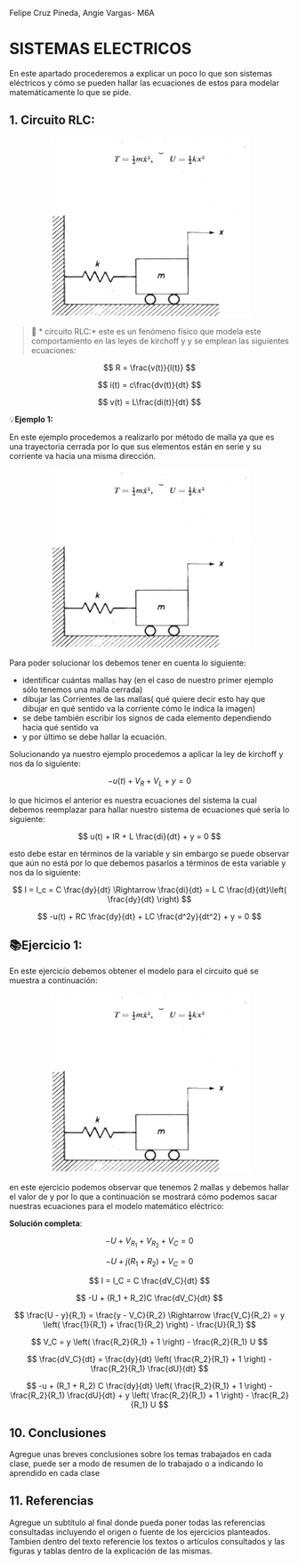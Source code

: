 Felipe Cruz Pineda, Angie Vargas- M6A
# SISTEMAS ELECTRICOS
En este apartado procederemos a explicar un poco lo que son sistemas eléctricos y cómo se pueden hallar las ecuaciones de estos para modelar matemáticamente lo que se pide.

## 1. Circuito RLC:

<p align="center">
    <img src="./Imagenes/EJE1.PNG" alt="ejemplo" />
</p>

>🔑 * circuito RLC:* este es un fenómeno físico que modela este comportamiento en las leyes de kirchoff y y se emplean las siguientes ecuaciones:

$$
R = \frac{v(t)}{l(t)}
$$

$$
i(t) = c\frac{dv(t)}{dt}
$$

$$
v(t) = L\frac{di(t)}{dt}
$$

💡**Ejemplo 1:** 

En este ejemplo procedemos a realizarlo por método de malla ya que es una trayectoria cerrada por lo que sus elementos están en serie y su corriente va hacia una misma dirección.

<p align="center">
    <img src="./Imagenes/EJE1.PNG" alt="ejemplo" />
</p>

Para poder solucionar los debemos tener en cuenta lo siguiente:
- identificar cuántas mallas hay (en el caso de nuestro primer ejemplo sólo tenemos una malla cerrada)
- dibujar las Corrientes de las mallas( qué quiere decir esto hay que dibujar en qué sentido va la corriente cómo le indica la imagen)
- se debe también escribir los signos de cada elemento dependiendo hacia qué sentido va
- y por último se debe hallar la ecuación.

Solucionando ya nuestro ejemplo procedemos a aplicar la ley de kirchoff y nos da lo siguiente:

$$
-u(t) + V_R + V_L + y = 0
$$

lo que hicimos el anterior es nuestra ecuaciones del sistema la cual debemos reemplazar para hallar nuestro sistema de ecuaciones qué sería lo siguiente:

$$
u(t) + IR + L \frac{di}{dt} + y = 0
$$

esto debe estar en términos de la variable y sin embargo se puede observar que aún no está por lo que debemos pasarlos a términos de esta variable y nos da lo siguiente:

$$
I = I_c = C \frac{dy}{dt} \Rightarrow \frac{di}{dt} = L C \frac{d}{dt}\left( \frac{dy}{dt} \right)
$$

$$
-u(t) + RC \frac{dy}{dt} + LC \frac{d^2y}{dt^2} + y = 0
$$
  
## 📚Ejercicio 1:

En este ejercicio debemos obtener el modelo para  el circuito qué se muestra a continuación:

<p align="center">
    <img src="./Imagenes/EJE1.PNG" alt="ejemplo" />
</p>

en este ejercicio podemos observar que tenemos 2 mallas y debemos hallar el valor de y por lo que a continuación se mostrará cómo podemos sacar nuestras ecuaciones para el modelo matemático eléctrico:

**Solución completa**:

$$
-U + V_{R_1} + V_{R_2} + V_C = 0
$$

$$
-U + j(R_1 + R_2) + V_C = 0
$$

$$
I = I_C = C \frac{dV_C}{dt}
$$

$$
-U + (R_1 + R_2)C \frac{dV_C}{dt}
$$

$$
\frac{U - y}{R_1} = \frac{y - V_C}{R_2} \Rightarrow \frac{V_C}{R_2} = y \left( \frac{1}{R_1} + \frac{1}{R_2} \right) - \frac{U}{R_1}
$$

$$
V_C = y \left( \frac{R_2}{R_1} + 1 \right) - \frac{R_2}{R_1} U
$$

$$
\frac{dV_C}{dt} = \frac{dy}{dt} \left( \frac{R_2}{R_1} + 1 \right) - \frac{R_2}{R_1} \frac{dU}{dt}
$$

$$
-u + (R_1 + R_2) C \frac{dy}{dt} \left( \frac{R_2}{R_1} + 1 \right) - \frac{R_2}{R_1} \frac{dU}{dt} + y \left( \frac{R_2}{R_1} + 1 \right) - \frac{R_2}{R_1} U
$$
## 10. Conclusiones
Agregue unas breves conclusiones sobre los temas trabajados en cada clase, puede ser a modo de resumen de lo trabajado o a indicando lo aprendido en cada clase

## 11. Referencias
Agregue un subtítulo al final donde pueda poner todas las referencias consultadas incluyendo el origen o fuente de los ejercicios planteados. Tambien dentro del texto referencie los textos o artículos consultados y las figuras y tablas dentro de la explicación de las mismas.
